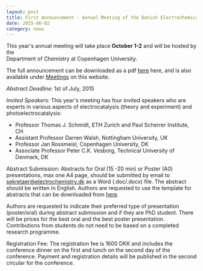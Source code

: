 ```yaml
---
layout: post
title: First Announcement - Annual Meeting of the Danish Electrochemical Society 2015
date: 2015-06-02
category: news
---
```


This year's annual meeting will take place **October 1-2** and will be hosted by the  
Department of Chemistry at Copenhagen University.  

The full announcement can be downloaded as a pdf <a href="/def-website/files/First_Announcement_DEF_Annual_Meeting_2015_KU.pdf">here</a> here, and is also available under <a href="/def-website/meetings">Meetings</a> on this website.

*Abstract Deadline:* 1st of July, 2015  

*Invited Speakers:* This year's meeting has four invited speakers who are experts
in various aspects of electrocatalysis  (theory and experiment) and photoelectrocatalysis:

- Professor Thomas J. Schmidt, ETH Zurich and Paul Scherrer Institute, CH
- Assistant Professor Darren Walsh, Nottingham University, UK
- Professor Jan Rossmeisl, Copenhagen University, DK
- Associate Professor Peter C.K. Vesborg, Technical University of Denmark, DK

Abstract Submission: Abstracts for Oral (15 -20 min) or Poster (A0) presentations, max one A4 page, should be submitted by email to sekretaer@electrochemistry.dk as a Word (.doc/.docx) file. The abstract should be written in English. Authors are requested to use the template for abstracts that can be downloaded from [here](/def-website/files/DEF-template.doc).

Authors are requested to indicate their preferred type of presentation (poster/oral) during abstract submission and if they are PhD student. There will be prices for the best oral and the best poster presentation. Contributions from students do not need to be based on a completed research programme.

Registration Fee: The registration fee is 1600 DKK and includes the conference dinner on the first and lunch on the second day of the conference. Payment and registration details will be published in the second circular for the conference.
